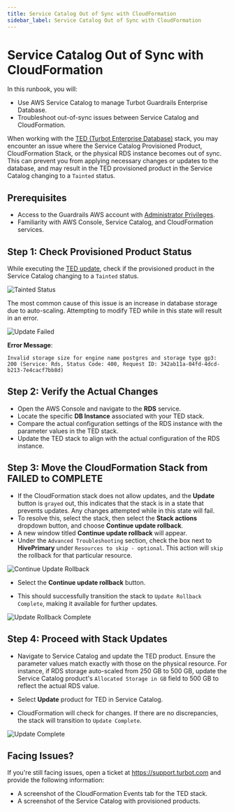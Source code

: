 ```yaml
---
title: Service Catalog Out of Sync with CloudFormation
sidebar_label: Service Catalog Out of Sync with CloudFormation
---
```


# Service Catalog Out of Sync with CloudFormation

In this runbook, you will:
- Use AWS Service Catalog to manage Turbot Guardrails Enterprise Database.
- Troubleshoot out-of-sync issues between Service Catalog and CloudFormation.

When working with the [TED (Turbot Enterprise Database)](/guardrails/docs/reference/glossary#turbot-guardrails-enterprise-database-ted) stack, you may encounter an issue where the Service Catalog Provisioned Product, CloudFormation Stack, or the physical RDS instance becomes out of sync. This can prevent you from applying necessary changes or updates to the database, and may result in the TED provisioned product in the Service Catalog changing to a `Tainted` status.

## Prerequisites

- Access to the Guardrails AWS account with [Administrator Privileges](/guardrails/docs/enterprise/FAQ/admin-permissions).
- Familiarity with AWS Console, Service Catalog, and CloudFormation services.


## Step 1: Check Provisioned Product Status

While executing the [TED update](/guardrails/docs/runbooks/enterprise-install/update-ted#update-turbot-guardrails-enterprise-database-ted), check if the provisioned product in the Service Catalog changing to a `Tainted` status.

![Tainted Status](/images/docs/guardrails/runbooks/troubleshooting/service-catalog-out-of-sync/ted-tained-status.png)


The most common cause of this issue is an increase in database storage due to auto-scaling. Attempting to modify TED while in this state will result in an error.

![Update Failed](/images/docs/guardrails/runbooks/troubleshooting/service-catalog-out-of-sync/invalid-storage-size.png)

**Error Message**:

`Invalid storage size for engine name postgres and storage type gp3: 200 (Service: Rds, Status Code: 400, Request ID: 342ab11a-04fd-4dcd-b213-7e4cacf7bb8d)`


## Step 2: Verify the Actual Changes


- Open the AWS Console and navigate to the **RDS** service.
- Locate the specific **DB Instance** associated with your TED stack.
- Compare the actual configuration settings of the RDS instance with the parameter values in the TED stack.
- Update the TED stack to align with the actual configuration of the RDS instance.

## Step 3: Move the CloudFormation Stack from FAILED to COMPLETE

- If the CloudFormation stack does not allow updates, and the **Update** button is `grayed` out, this indicates that the stack is in a state that prevents updates. Any changes attempted while in this state will fail.
- To resolve this, select the stack, then select the **Stack actions** dropdown button, and choose **Continue update rollback**.
- A new window titled **Continue update rollback** will appear.
- Under the `Advanced Troubleshooting` section, check the box next to **HivePrimary** under `Resources to skip - optional`. This action will `skip` the rollback for that particular resource.

![Continue Update Rollback](/images/docs/guardrails/runbooks/troubleshooting/service-catalog-out-of-sync/continue-update-rollback.png)

- Select the **Continue update rollback** button.

- This should successfully transition the stack to `Update Rollback Complete`, making it available for further updates.

![Update Rollback Complete](/images/docs/guardrails/runbooks/troubleshooting/service-catalog-out-of-sync/update-rollback-complete.png)

## Step 4: Proceed with Stack Updates

- Navigate to Service Catalog and update the TED product. Ensure the parameter values match exactly with those on the physical resource. For instance, if RDS storage auto-scaled from 250 GB to 500 GB, update the Service Catalog product's `Allocated Storage in GB` field to 500 GB to reflect the actual RDS value.

- Select **Update** product for TED in Service Catalog.

- CloudFormation will check for changes. If there are no discrepancies, the stack will transition to `Update Complete`.

![Update Complete](/images/docs/guardrails/runbooks/troubleshooting/service-catalog-out-of-sync/update-complete.png)

## Facing Issues?

If you're still facing issues, open a ticket at https://support.turbot.com and provide the following information:

- A screenshot of the CloudFormation Events tab for the TED stack.
- A screenshot of the Service Catalog with provisioned products.